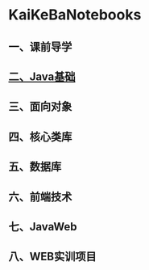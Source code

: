 # KaiKeBaNotebooks

## 一、课前导学

## [二、Java基础](/02-basic-java/README.md)

## 三、面向对象

## 四、核心类库

## 五、数据库

## 六、前端技术

## 七、JavaWeb

## 八、WEB实训项目

